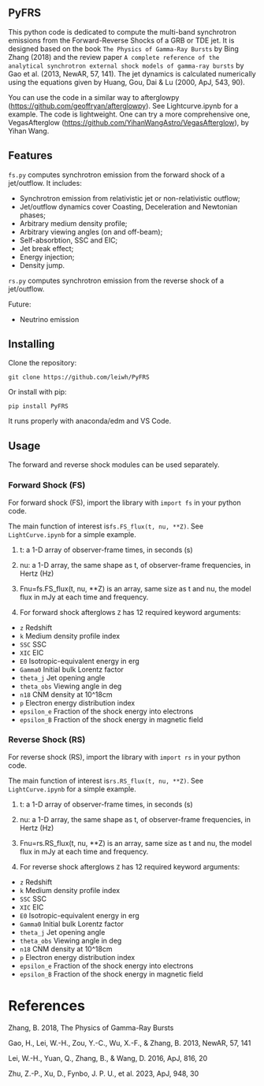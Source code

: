 ## PyFRS
This python code is dedicated to compute the multi-band synchrotron emissions from the Forward-Reverse Shocks of a GRB or TDE jet. It is designed based on the book `The Physics of Gamma-Ray Bursts` by Bing Zhang (2018) and the review paper `A complete reference of the analytical synchrotron external shock models of gamma-ray bursts` by Gao et al. (2013, NewAR, 57, 141). The jet dynamics is calculated numerically using the equations given by Huang, Gou, Dai & Lu (2000, ApJ, 543, 90). 

You can use the code in a similar way to afterglowpy (https://github.com/geoffryan/afterglowpy). See Lightcurve.ipynb for a example. The code is lightweight. One can try a more comprehensive one, VegasAfterglow (https://github.com/YihanWangAstro/VegasAfterglow), by Yihan Wang. 


## Features
`fs.py` computes synchrotron emission from the forward shock of a jet/outflow. It includes:

 - Synchrotron emission from relativistic jet or non-relativistic outflow;
 - Jet/outflow dynamics cover Coasting, Deceleration and Newtonian phases;
 - Arbitrary medium density profile;
 - Arbitrary viewing angles (on and off-beam);
 - Self-absorbtion, SSC and EIC;
 - Jet break effect;
 - Energy injection;
 - Density jump.

`rs.py` computes synchrotron emission from the reverse shock of a jet/outflow.

Future:

 - Neutrino emission


## Installing

Clone the repository:
```
git clone https://github.com/leiwh/PyFRS
```

Or install with pip:
```
pip install PyFRS
```

It runs properly with anaconda/edm and VS Code.

## Usage
The forward and reverse shock modules can be used separately.

### Forward Shock (FS)
For forward shock (FS), import the library with `import fs` in your python code.  

The main function of interest is`fs.FS_flux(t, nu, **Z)`.  See `LightCurve.ipynb` for a simple example.

1. t: a 1-D array of observer-frame times, in seconds (s)
2. nu: a 1-D array, the same shape as t, of observer-frame frequencies, in Hertz (Hz)

3. Fnu=fs.FS_flux(t, nu, **Z) is an array, same size as t and nu, the model flux in mJy at each time and frequency.

4. For forward shock afterglows `Z` has 12 required keyword arguments:

- `z`            Redshift
- `k`            Medium density profile index
- `SSC`          SSC
- `XIC`          EIC
- `E0`           Isotropic-equivalent energy in erg
- `Gamma0`       Initial bulk Lorentz factor
- `theta_j`      Jet opening angle
- `theta_obs`    Viewing angle in deg
- `n18`          CNM density at 10^18cm
- `p`            Electron energy distribution index
- `epsilon_e`    Fraction of the shock energy into electrons
- `epsilon_B`    Fraction of the shock energy in magnetic field


### Reverse Shock (RS)
For reverse shock (RS), import the library with `import rs` in your python code.  

The main function of interest is`rs.RS_flux(t, nu, **Z)`.  See `LightCurve.ipynb` for a simple example.

1. t: a 1-D array of observer-frame times, in seconds (s)
2. nu: a 1-D array, the same shape as t, of observer-frame frequencies, in Hertz (Hz)

3. Fnu=rs.RS_flux(t, nu, **Z) is an array, same size as t and nu, the model flux in mJy at each time and frequency.

4. For reverse shock afterglows `Z` has 12 required keyword arguments:

- `z`            Redshift
- `k`            Medium density profile index
- `SSC`          SSC
- `XIC`          EIC
- `E0`           Isotropic-equivalent energy in erg
- `Gamma0`       Initial bulk Lorentz factor
- `theta_j`      Jet opening angle
- `theta_obs`    Viewing angle in deg
- `n18`          CNM density at 10^18cm
- `p`            Electron energy distribution index
- `epsilon_e`    Fraction of the shock energy into electrons
- `epsilon_B`    Fraction of the shock energy in magnetic field


# References

Zhang, B. 2018, The Physics of Gamma-Ray Bursts

Gao, H., Lei, W.-H., Zou, Y.-C., Wu, X.-F., & Zhang, B. 2013, NewAR, 57, 141

Lei, W.-H., Yuan, Q., Zhang, B., & Wang, D. 2016, ApJ, 816, 20

Zhu, Z.-P., Xu, D., Fynbo, J. P. U., et al. 2023, ApJ, 948, 30